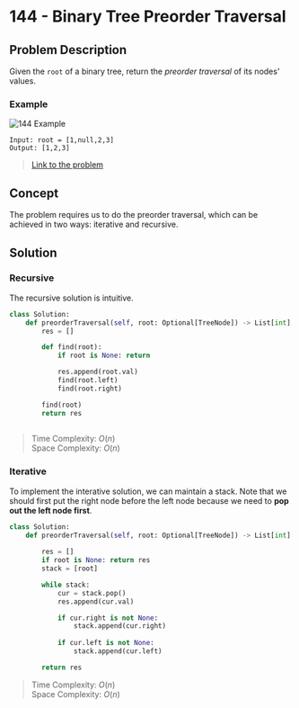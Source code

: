 # 144 - Binary Tree Preorder Traversal

## Problem Description

Given the `root` of a binary tree, return the *preorder traversal* of its nodes' values.

### Example

![144 Example](https://assets.leetcode.com/uploads/2020/09/15/inorder_1.jpg)

```text
Input: root = [1,null,2,3]
Output: [1,2,3]
```

> [Link to the problem](https://leetcode.com/problems/binary-tree-preorder-traversal/)

## Concept

The problem requires us to do the preorder traversal, which can be achieved in two ways: iterative and recursive.

## Solution

### Recursive

The recursive solution is intuitive.

```python
class Solution:
    def preorderTraversal(self, root: Optional[TreeNode]) -> List[int]:
        res = []

        def find(root):
            if root is None: return

            res.append(root.val)
            find(root.left)
            find(root.right)

        find(root)
        return res
        
```

> Time Complexity: $O(n)$ \
> Space Complexity: $O(n)$

### Iterative

To implement the interative solution, we can maintain a stack. Note that we should first put the right node before the left node because we need to **pop out the left node first**.

```python
class Solution:
    def preorderTraversal(self, root: Optional[TreeNode]) -> List[int]:
        
        res = []
        if root is None: return res
        stack = [root]

        while stack:
            cur = stack.pop()
            res.append(cur.val)

            if cur.right is not None:
                stack.append(cur.right)
            
            if cur.left is not None:
                stack.append(cur.left)

        return res
```

> Time Complexity: $O(n)$ \
> Space Complexity: $O(n)$
